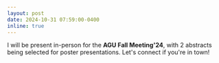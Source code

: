 ```yaml
---
layout: post
date: 2024-10-31 07:59:00-0400
inline: true
---
```

I will be present in-person for the **AGU Fall Meeting'24**, with 2 abstracts being selected for poster presentations. Let's connect if you're in town!
